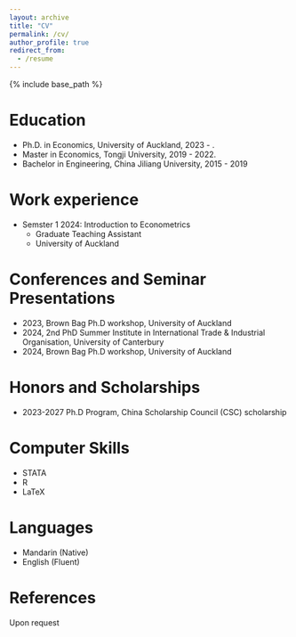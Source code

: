 ```yaml
---
layout: archive
title: "CV"
permalink: /cv/
author_profile: true
redirect_from:
  - /resume
---
```


{% include base_path %}


Education
======
* Ph.D. in Economics, University of Auckland, 2023 - .
* Master in Economics, Tongji University, 2019 - 2022.
* Bachelor in Engineering, China Jiliang University, 2015 - 2019

Work experience
======
* Semster 1 2024: Introduction to Econometrics
  * Graduate Teaching Assistant
  * University of Auckland

Conferences and Seminar Presentations
======
* 2023, Brown Bag Ph.D workshop, University of Auckland
* 2024, 2nd PhD Summer Institute in International Trade & Industrial Organisation, University of Canterbury
* 2024, Brown Bag Ph.D workshop, University of Auckland

Honors and Scholarships
======
* 2023-2027 Ph.D Program, China Scholarship Council (CSC) scholarship

Computer Skills
======
* STATA
* R
* LaTeX

Languages
======
* Mandarin (Native)
* English (Fluent)

References
======
Upon request

